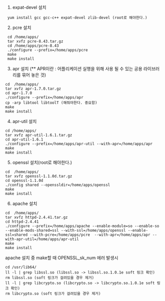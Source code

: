 

1. expat-devel 설치
```
 yum install gcc gcc-c++ expat-devel zlib-devel (root로 해야한다.)
```


2. pcre 설치
```
 cd /home/apps/
 tar xvfz pcre-8.43.tar.gz
 cd /home/apps/pcre-8.43
 ./configure --prefix=/home/apps/pcre
 make
 make install
```


3. apr 설치 
(** APR이란 : 어플리케이션 실행을 위해 사용 될 수 있는 공용 라이브러리를 묶어 놓은 것)
```
cd  /home/apps/
tar xvfz apr-1.7.0.tar.gz
cd apr-1.7.0
./configure --prefix=/home/apps/apr
cp -arp libtool libtoolT (해줘야한다. 중요함)
make
make install
```


4. apr-util 설치
```
cd /home/apps/
tar xvfz apr-util-1.6.1.tar.gz
cd apr-util-1.6.1
./configure --prefix=/home/apps/apr-util --with-apr=/home/apps/apr
make
make install
```


5. openssl 설치(root로 해야한다.)
```
cd  /home/apps/
tar xvfz openssl-1.1.0d.tar.gz
cd openssl-1.1.0d
./config shared --openssldir=/home/apps/openssl
make
make install
```


6. apache 설치
```
cd  /home/apps/
tar xvfz httpd-2.4.41.tar.gz
cd httpd-2.4.41
./configure --prefix=/home/apps/apache --enable-module=so --enable-so  --enable-mods-shared=ssl --with-ssl=/home/apps/openssl --enable-ssl=shared --with-pcre=/home/apps/pcre  --with-apr=/home/apps/apr --with-apr-util=/home/apps/apr-util
make
make install
```


apache 설치 중 make할 때 OPENSSL_sk_num 에러 발생시
```
cd /usr/lib64/
ll -l | grep libssl.so (libssl.so -> libssl.so.1.0.1e soft 링크 확인)
rm libssl.so (soft 링크가 걸려있을 경우 제거)
ll -l | grep libcrypto.so (libcrypto.so -> libcrypto.so.1.0.1e soft 링크 확인)
rm libcrypto.so (soft 링크가 걸려있을 경우 제거)
```

